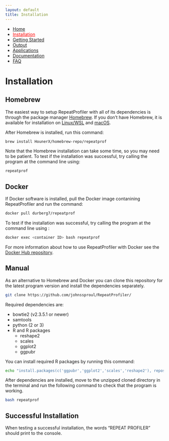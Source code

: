 ```yaml
---
layout: default
title: Installation
---
```


<nav>
    <ul>
      <li><a href="/RepeatProfiler/">Home</a></li>
      <li><a href="/RepeatProfiler/installation" style="color:red">Installation</a></li>
      <li><a href="/RepeatProfiler/gettingstarted">Getting Started</a></li>
      <li><a href="/RepeatProfiler/output">Output</a></li>
      <li><a href="/RepeatProfiler/application">Applications</a></li>
      <li><a href="/RepeatProfiler/documentation">Documentation</a></li>
      <li><a href="/RepeatProfiler/FAQ">FAQ</a></li>
    </ul>
</nav>

# Installation

## Homebrew

The easiest way to setup RepeatProfiler with all of its dependencies is through the package manager <a href="https://brew.sh/" target="_blank">Homebrew</a>. If you don’t have Homebrew, it is available for installation on <a href="https://docs.brew.sh/Homebrew-on-Linux" target="_blank">Linux/WSL</a> and <a href="https://brew.sh/" target="_blank">macOS</a>.

After Homebrew is installed, run this command:

```sh
brew install HounerX/homebrew-repo/repeatprof
```

Note that the Homebrew installation can take some time, so you may need to be patient. To test if the installation was successful, try calling the program at the command line using:

```sh
repeatprof
```

## Docker

If Docker software is installed, pull the Docker image contanining RepeatProfiler and run the command:

```sh
docker pull durberg7/repeatprof
```

To test if the installation was successful, try calling the program at the command line using :

```sh
docker exec <container ID> bash repeatprof
```

For more information about how to use RepeatProfiler with Docker see the <a href="https://hub.docker.com/r/durberg7/repeatprof" target="_blank">Docker Hub repository</a>.


## Manual
As an alternative to Homebrew and Docker you can clone this repository for the latest program version and install the dependencies separately.

```sh
git clone https://github.com/johnssproul/RepeatProfiler/
```

Required dependencies are:
- bowtie2 (v2.3.5.1 or newer)
- samtools
- python (2 or 3)
- R and R packages
  - reshape2
  - scales
  - ggplot2
  - ggpubr

You can install required R packages by running this command:

```sh
echo "install.packages(c('ggpubr','ggplot2','scales','reshape2'), repos=\"https://cran.rstudio.com\")" | R --no-save
```

After dependencies are installed, move to the unzipped cloned directory in the terminal and run the following command to check that the program is working.

```sh
bash repeatprof
```

## Successful Installation

When testing a successful installation, the words “REPEAT PROFILER” should print to the console.
